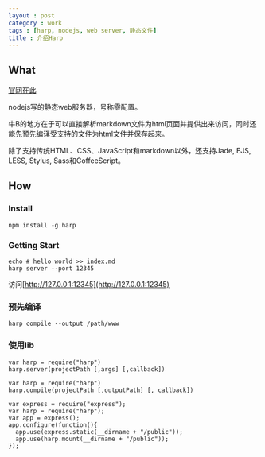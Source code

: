 ```yaml
---
layout : post
category : work
tags : [harp, nodejs, web server, 静态文件]
title : 介绍Harp
---
```


## What

[官网在此](http://harpjs.com/)

nodejs写的静态web服务器，号称零配置。

牛B的地方在于可以直接解析markdown文件为html页面并提供出来访问，同时还能先预先编译受支持的文件为html文件并保存起来。

除了支持传统HTML、CSS、JavaScript和markdown以外，还支持Jade, EJS, LESS, Stylus, Sass和CoffeeScript。

## How

### Install

```
npm install -g harp
```

### Getting Start

```
echo # hello world >> index.md
harp server --port 12345
```

访问[http://127.0.0.1:12345](http://127.0.0.1:12345)

### 预先编译

```
harp compile --output /path/www
```

### 使用lib

```
var harp = require("harp")
harp.server(projectPath [,args] [,callback])

var harp = require("harp")
harp.compile(projectPath [,outputPath] [, callback])

var express = require("express");
var harp = require("harp");
var app = express();
app.configure(function(){
  app.use(express.static(__dirname + "/public"));
  app.use(harp.mount(__dirname + "/public"));
});

```

